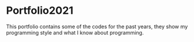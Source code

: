 # Portfolio2021

This portfolio contains some of the codes for the past years, they show my programming style and what I know about programming.
